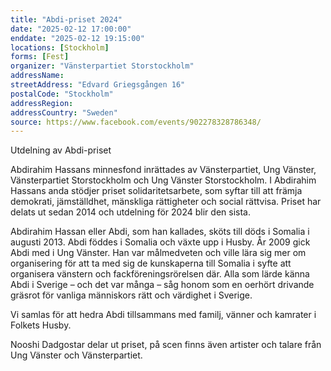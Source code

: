 ```yaml
---
title: "Abdi-priset 2024"
date: "2025-02-12 17:00:00"
enddate: "2025-02-12 19:15:00"
locations: [Stockholm]
forms: [Fest]
organizer: "Vänsterpartiet Storstockholm"
addressName: 
streetAddress: "Edvard Griegsgången 16"
postalCode: "Stockholm"
addressRegion:
addressCountry: "Sweden"
source: https://www.facebook.com/events/902278328786348/
---
```

Utdelning av Abdi-priset

Abdirahim Hassans minnesfond inrättades av Vänsterpartiet, Ung Vänster, Vänsterpartiet Storstockholm och Ung Vänster Storstockholm. I Abdirahim Hassans anda stödjer priset solidaritetsarbete, som syftar till att främja demokrati, jämställdhet, mänskliga rättigheter och social rättvisa. Priset har delats ut sedan 2014 och utdelning för 2024 blir den sista.

Abdirahim Hassan eller Abdi, som han kallades, sköts till döds i Somalia i augusti 2013. Abdi föddes i Somalia och växte upp i Husby. År 2009 gick Abdi med i Ung Vänster. Han var målmedveten och ville lära sig mer om organisering för att ta med sig de kunskaperna till Somalia i syfte att organisera vänstern och fackföreningsrörelsen där. Alla som lärde känna Abdi i Sverige – och det var många – såg honom som en oerhört drivande gräsrot för vanliga människors rätt och värdighet i Sverige.

Vi samlas för att hedra Abdi tillsammans med familj, vänner och kamrater i Folkets Husby.

Nooshi Dadgostar delar ut priset, på scen finns även artister och talare från Ung Vänster och Vänsterpartiet. 
